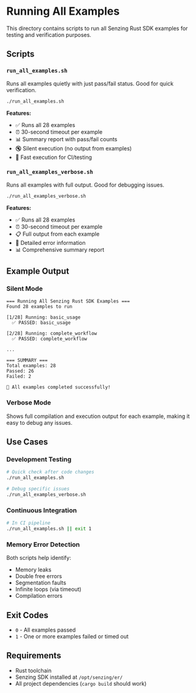 # Running All Examples

This directory contains scripts to run all Senzing Rust SDK examples for testing and verification purposes.

## Scripts

### `run_all_examples.sh`
Runs all examples quietly with just pass/fail status. Good for quick verification.

```bash
./run_all_examples.sh
```

**Features:**
- ✅ Runs all 28 examples
- ⏰ 30-second timeout per example
- 📊 Summary report with pass/fail counts
- 🔇 Silent execution (no output from examples)
- 🚀 Fast execution for CI/testing

### `run_all_examples_verbose.sh`
Runs all examples with full output. Good for debugging issues.

```bash
./run_all_examples_verbose.sh
```

**Features:**
- ✅ Runs all 28 examples
- ⏰ 30-second timeout per example
- 📋 Full output from each example
- 🐛 Detailed error information
- 📊 Comprehensive summary report

## Example Output

### Silent Mode
```
=== Running All Senzing Rust SDK Examples ===
Found 28 examples to run

[1/28] Running: basic_usage
  ✅ PASSED: basic_usage

[2/28] Running: complete_workflow
  ✅ PASSED: complete_workflow

...

=== SUMMARY ===
Total examples: 28
Passed: 26
Failed: 2

🎉 All examples completed successfully!
```

### Verbose Mode
Shows full compilation and execution output for each example, making it easy to debug any issues.

## Use Cases

### Development Testing
```bash
# Quick check after code changes
./run_all_examples.sh

# Debug specific issues
./run_all_examples_verbose.sh
```

### Continuous Integration
```bash
# In CI pipeline
./run_all_examples.sh || exit 1
```

### Memory Error Detection
Both scripts help identify:
- Memory leaks
- Double free errors
- Segmentation faults
- Infinite loops (via timeout)
- Compilation errors

## Exit Codes

- `0` - All examples passed
- `1` - One or more examples failed or timed out

## Requirements

- Rust toolchain
- Senzing SDK installed at `/opt/senzing/er/`
- All project dependencies (`cargo build` should work)